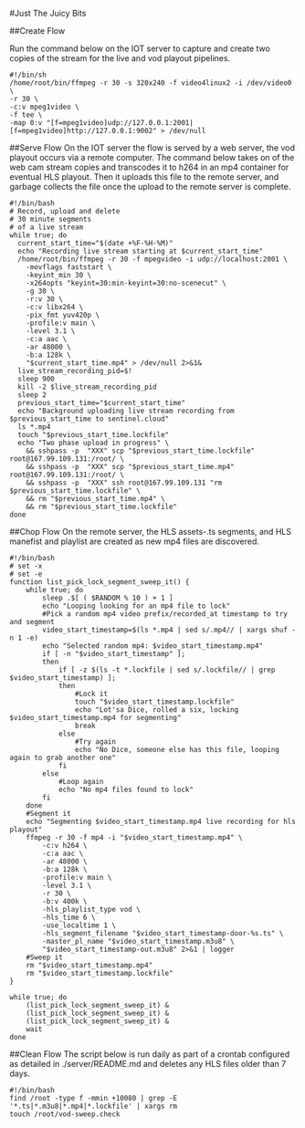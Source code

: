 #Just The Juicy Bits

##Create Flow

Run the command below on the IOT server to capture and create two copies of the stream for the live and vod playout pipelines.
```
#!/bin/sh
/home/root/bin/ffmpeg -r 30 -s 320x240 -f video4linux2 -i /dev/video0 \
-r 30 \
-c:v mpeg1video \
-f tee \
-map 0:v "[f=mpeg1video]udp://127.0.0.1:2001|[f=mpeg1video]http://127.0.0.1:9002" > /dev/null
```
##Serve Flow
On the IOT server the flow is served by a web server, the vod playout occurs via a remote computer. The command below takes on of the web cam stream copies and transcodes it to h264 in an mp4 container for eventual HLS playout. Then it uploads this file to the remote server, and garbage collects the file once the upload to the remote server is complete.
```
#!/bin/bash
# Record, upload and delete
# 30 minute segments
# of a live stream
while true; do
  current_start_time="$(date +%F-%H-%M)"
  echo "Recording live stream starting at $current_start_time"
  /home/root/bin/ffmpeg -r 30 -f mpegvideo -i udp://localhost:2001 \
    -movflags faststart \
    -keyint_min 30 \
    -x264opts "keyint=30:min-keyint=30:no-scenecut" \
    -g 30 \
    -r:v 30 \
    -c:v libx264 \
    -pix_fmt yuv420p \
    -profile:v main \
    -level 3.1 \
    -c:a aac \
    -ar 48000 \
    -b:a 128k \
    "$current_start_time.mp4" > /dev/null 2>&1&
  live_stream_recording_pid=$!
  sleep 900
  kill -2 $live_stream_recording_pid
  sleep 2
  previous_start_time="$current_start_time"
  echo "Background uploading live stream recording from $previous_start_time to sentinel.cloud"
  ls *.mp4
  touch "$previous_start_time.lockfile"
  echo "Two phase upload in progress" \
    && sshpass -p  "XXX" scp "$previous_start_time.lockfile" root@167.99.109.131:/root/ \
    && sshpass -p  "XXX" scp "$previous_start_time.mp4" root@167.99.109.131:/root/ \
    && sshpass -p  "XXX" ssh root@167.99.109.131 "rm $previous_start_time.lockfile" \
    && rm "$previous_start_time.mp4" \
    && rm "$previous_start_time.lockfile"
done
```
##Chop Flow
On the remote server, the HLS assets-.ts segments, and HLS manefist and playlist are created as new mp4 files are discovered.
```
#!/bin/bash
# set -x
# set -e
function list_pick_lock_segment_sweep_it() {
    while true; do
        sleep .$[ ( $RANDOM % 10 ) + 1 ]
        echo "Looping looking for an mp4 file to lock"
        #Pick a random mp4 video prefix/recorded_at timestamp to try and segment
        video_start_timestamp=$(ls *.mp4 | sed s/.mp4// | xargs shuf -n 1 -e)
        echo "Selected random mp4: $video_start_timestamp.mp4"
        if [ -n "$video_start_timestamp" ];
        then
            if [ -z $(ls -t *.lockfile | sed s/.lockfile// | grep $video_start_timestamp) ];
            then
                #Lock it
                touch "$video_start_timestamp.lockfile"
                echo "Lot'sa Dice, rolled a six, locking $video_start_timestamp.mp4 for segmenting"
                break
            else
                #Try again
                echo "No Dice, someone else has this file, looping again to grab another one"
            fi
        else
            #Loop again
            echo "No mp4 files found to lock"
        fi
    done
    #Segment it
    echo "Segmenting $video_start_timestamp.mp4 live recording for hls playout"
    ffmpeg -r 30 -f mp4 -i "$video_start_timestamp.mp4" \
        -c:v h264 \
        -c:a aac \
        -ar 48000 \
        -b:a 128k \
        -profile:v main \
        -level 3.1 \
        -r 30 \
        -b:v 400k \
        -hls_playlist_type vod \
        -hls_time 6 \
        -use_localtime 1 \
        -hls_segment_filename "$video_start_timestamp-door-%s.ts" \
        -master_pl_name "$video_start_timestamp.m3u8" \
        "$video_start_timestamp-out.m3u8" 2>&1 | logger
    #Sweep it
    rm "$video_start_timestamp.mp4"
    rm "$video_start_timestamp.lockfile"
}

while true; do
    (list_pick_lock_segment_sweep_it) &
    (list_pick_lock_segment_sweep_it) &
    (list_pick_lock_segment_sweep_it) &
    wait
done
```
##Clean Flow
The script below is run daily as part of a crontab configured as detailed in ./server/README.md
and deletes any HLS files older than 7 days.
```
#!/bin/bash
find /root -type f -mmin +10080 | grep -E '*.ts|*.m3u8|*.mp4|*.lockfile' | xargs rm
touch /root/vod-sweep.check
```
